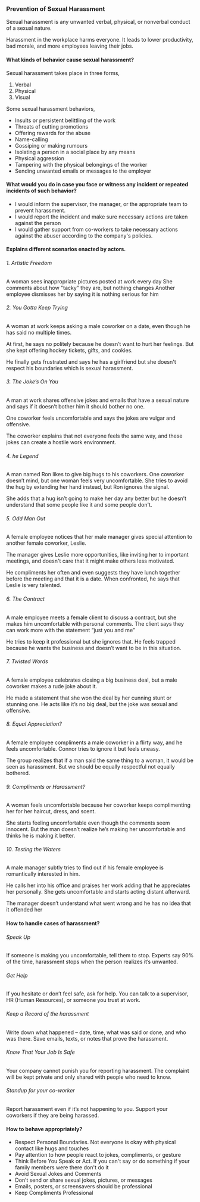 ### Prevention of Sexual Harassment

Sexual harassment is any unwanted verbal, physical, or nonverbal conduct of a sexual nature.

Harassment in the workplace harms everyone. It leads to lower productivity, bad morale, and more employees leaving their jobs.

#### What kinds of behavior cause sexual harassment?

Sexual harassment takes place in three forms,

1. Verbal
2. Physical
3. Visual

Some sexual harassment behaviors,

* Insults or persistent belittling of the work
* Threats of cutting promotions
* Offering rewards for the abuse
* Name-calling
* Gossiping or making rumours
* Isolating a person in a social place by any means
* Physical aggression
* Tampering with the physical belongings of the worker
* Sending unwanted emails or messages to the employer

#### What would you do in case you face or witness any incident or repeated incidents of such behavior?

* I would inform the supervisor, the manager, or the appropriate team to prevent harassment.
* I would report the incident and make sure necessary actions are taken against the person
* I would gather support from co-workers to take necessary actions against the abuser according to the company's policies.

#### Explains different scenarios enacted by actors.

###### 1. Artistic Freedom

A woman sees inappropriate pictures posted at work every day
She comments about how "tacky" they are, but nothing changes
Another employee dismisses her by saying it is nothing serious for him

###### 2. You Gotta Keep Trying

A woman at work keeps asking a male coworker on a date, even though he has said no multiple times.

At first, he says no politely because he doesn’t want to hurt her feelings. But she kept offering hockey tickets, gifts, and cookies.

He finally gets frustrated and says he has a girlfriend but she doesn't respect his boundaries which is sexual harassment.

###### 3. The Joke’s On You

A man at work shares offensive jokes and emails that have a sexual nature and says if it doesn’t bother him it should bother no one.

One coworker feels uncomfortable and says the jokes are vulgar and offensive. 

The coworker explains that not everyone feels the same way, and these jokes can create a hostile work environment.

###### 4. he Legend

A man named Ron likes to give big hugs to his coworkers. One coworker doesn’t mind, but one woman feels very uncomfortable. She tries to avoid the hug by extending her hand instead, but Ron ignores the signal.

She adds that a hug isn’t going to make her day any better but he doesn’t understand that some people like it and some people don't.

###### 5. Odd Man Out

A female employee notices that her male manager gives special attention to another female coworker, Leslie.

The manager gives Leslie more opportunities, like inviting her to important meetings, and doesn't care that it might make others less motivated.

He compliments her often and even suggests they have lunch together before the meeting and that it is a date. When confronted, he says that Leslie is very talented.

###### 6. The Contract

A male employee meets a female client to discuss a contract, but she makes him uncomfortable with personal comments. The client says they can work more with the statement “just you and me”

He tries to keep it professional but she ignores that.
He feels trapped because he wants the business and doesn’t want to be in this situation.

###### 7. Twisted Words

A female employee celebrates closing a big business deal, but a male coworker makes a rude joke about it.

He made a statement that she won the deal by her cunning stunt or stunning one. He acts like it’s no big deal, but the joke was sexual and offensive.

###### 8. Equal Appreciation?

A female employee compliments a male coworker in a flirty way, and he feels uncomfortable. Connor tries to ignore it but feels uneasy.

The group realizes that if a man said the same thing to a woman, it would be seen as harassment. But we should be equally respectful not equally bothered.

###### 9. Compliments or Harassment?

A woman feels uncomfortable because her coworker keeps complimenting her for her haircut, dress, and scent.

 She starts feeling uncomfortable even though the comments seem innocent. But the man doesn’t realize he’s making her uncomfortable and thinks he is making it better.

###### 10. Testing the Waters

A male manager subtly tries to find out if his female employee is romantically interested in him.

He calls her into his office and praises her work adding that he appreciates her personally. She gets uncomfortable and starts acting distant afterward.

The manager doesn’t understand what went wrong and he has no idea that it offended her

#### How to handle cases of harassment?

###### Speak Up

If someone is making you uncomfortable, tell them to stop.
Experts say 90% of the time, harassment stops when the person realizes it’s unwanted.

###### Get Help

If you hesitate or don’t feel safe, ask for help.
You can talk to a supervisor, HR (Human Resources), or someone you trust at work.

###### Keep a Record of the harassment

Write down what happened – date, time, what was said or done, and who was there.
Save emails, texts, or notes that prove the harassment.

###### Know That Your Job Is Safe

Your company cannot punish you for reporting harassment.
The complaint will be kept private and only shared with people who need to know.

###### Standup for your co-worker

Report harassment even if it’s not happening to you.
Support your coworkers if they are being harassed.

#### How to behave appropriately?

* Respect Personal Boundaries. Not everyone is okay with physical contact like hugs and touches
* Pay attention to how people react to jokes, compliments, or gesture
* Think Before You Speak or Act. If you can't say or do something if your family members were there don't do it
* Avoid Sexual Jokes and Comments
* Don’t send or share sexual jokes, pictures, or messages
* Emails, posters, or screensavers should be professional
* Keep Compliments Professional